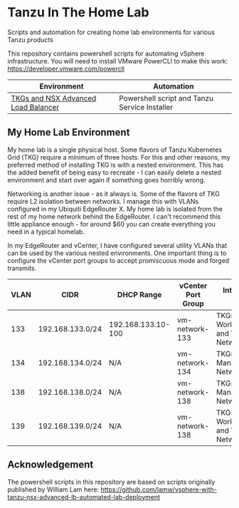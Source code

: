 # Tanzu In The Home Lab

Scripts and automation for creating home lab environments for various Tanzu products

This repository contains powershell scripts for automating vSphere infrastructure. You will need to install
VMware PowerCLI to make this work: https://developer.vmware.com/powercli

| Environment | Automation |
|---|---|
| [TKGs and NSX Advanced Load Balancer](tkgs-vds) | Powershell script and Tanzu Service Installer |

## My Home Lab Environment

My home lab is a single physical host. Some flavors of Tanzu Kubernetes Grid (TKG) require a minimum of three hosts. For this
and other reasons, my preferred method of installing TKG is with a nested environment. This has the added benefit of being easy
to recreate - I can easily delete a nested environment and start over again if something goes horribly wrong.

Networking is another issue - as it always is. Some of the flavors of TKG require L2 isolation between networks. I manage this with
VLANs configured in my Ubiquiti EdgeRouter X. My home lab is isolated from the rest of my home network behind the EdgeRouter. I can't recommend
this little appliance enough - for around $60 you can create everything you need in a typical homelab.

In my EdgeRouter and vCenter, I have configured several utility VLANs that can be used by the various nested environments. One important
thing is to configure the vCenter port groups to accept promiscuous mode and forged transmits.

| VLAN | CIDR             | DHCP Range         | vCenter Port Group | Intended Use                  |
|------|------------------|--------------------|--------------------|-------------------------------|
| 133  | 192.168.133.0/24 | 192.168.133.10-100 | vm-network-133     | TKGm Workload and VIP Network |
| 134  | 192.168.134.0/24 | N/A                | vm-network-134     | TKGm Management Network       |
| 138  | 192.168.138.0/24 | N/A                | vm-network-138     | TKGs Management Network       |
| 139  | 192.168.139.0/24 | N/A                | vm-network-138     | TKGs Workload and VIP Network |


## Acknowledgement

The powershell scripts in this repository are based on scripts originally published by William Lam here: 
https://github.com/lamw/vsphere-with-tanzu-nsx-advanced-lb-automated-lab-deployment
